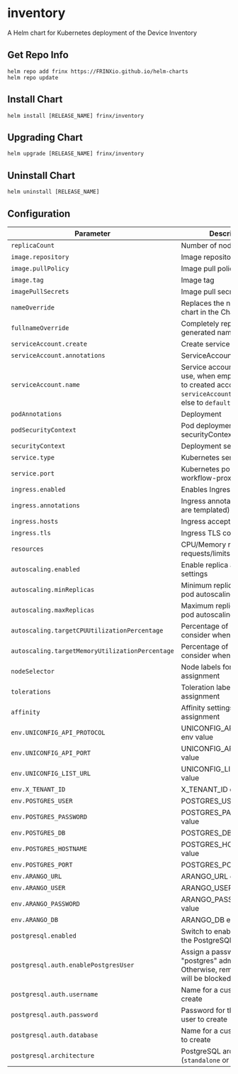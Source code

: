# inventory

A Helm chart for Kubernetes deployment of the Device Inventory

## Get Repo Info

```console
helm repo add frinx https://FRINXio.github.io/helm-charts
helm repo update
```

## Install Chart

```console
helm install [RELEASE_NAME] frinx/inventory
```

## Upgrading Chart

```console
helm upgrade [RELEASE_NAME] frinx/inventory
```

## Uninstall Chart

```console
helm uninstall [RELEASE_NAME]
```

## Configuration

| Parameter | Description | Default |
|-----------|-------------|---------|
| `replicaCount` | Number of nodes | `1` |
| `image.repository` | Image repository | `frinx/frinx-inventory-server` |
| `image.pullPolicy` | Image pull policy | `IfNotPresent` |
| `image.tag` | Image tag | `""` |
| `imagePullSecrets` | Image pull secrets | `[]` |
| `nameOverride` | Replaces the name of the chart in the Chart.yaml file | `""` |
| `fullnameOverride` |  Completely replaces the generated name | `""` |
| `serviceAccount.create` | Create service account | `true` |
| `serviceAccount.annotations` | ServiceAccount annotations | `{}` |
| `serviceAccount.name` | Service account name to use, when empty will be set to created account if `serviceAccount.create` is set else to `default` | `""` |
| `podAnnotations` | Deployment | `{}` |
| `podSecurityContext` | Pod deployment securityContext | `{}` |
| `securityContext` | Deployment securityContext | See [values.yaml](https://github.com/FRINXio/helm-charts/blob/main/charts/inventory/values.yaml) |
| `service.type` | Kubernetes service type | `ClusterIP` |
| `service.port` | Kubernetes port where workflow-proxy is exposed | `8000` |
| `ingress.enabled` | Enables Ingress | `false` |
| `ingress.annotations` | Ingress annotations (values are templated) | `{}` |
| `ingress.hosts` | Ingress accepted hostnames  | `[]` |
| `ingress.tls` | Ingress TLS configuration | `[]` |
| `resources` | CPU/Memory resource requests/limits | `{}` |
| `autoscaling.enabled` | Enable replica autoscaling settings | `false` |
| `autoscaling.minReplicas` | Minimum replicas for the pod autoscaling | `1` |
| `autoscaling.maxReplicas` | Maximum replicas for the pod autoscaling | `100` |
| `autoscaling.targetCPUUtilizationPercentage` | Percentage of CPU to consider when autoscaling | `80` |
| `autoscaling.targetMemoryUtilizationPercentage` | Percentage of Memory to consider when autoscaling | |
| `nodeSelector` | Node labels for pod assignment | `{}` |
| `tolerations` | Toleration labels for pod assignment | `[]` |
| `affinity` | Affinity settings for pod assignment | `{}` |
| `env.UNICONFIG_API_PROTOCOL` | UNICONFIG_API_PROTOCOL env value | `http` |
| `env.UNICONFIG_API_PORT` | UNICONFIG_API_PORT env value | `8181` |
| `env.UNICONFIG_LIST_URL` | UNICONFIG_LIST_URL env value | `http://krakend:8080/static/list/uniconfig` |
| `env.X_TENANT_ID` | X_TENANT_ID env value | `frinx` |
| `env.POSTGRES_USER` | POSTGRES_USER env value | `postgresU` |
| `env.POSTGRES_PASSWORD` | POSTGRES_PASSWORD env value | `postgresP` |
| `env.POSTGRES_DB` | POSTGRES_DB env value | `inventory` |
| `env.POSTGRES_HOSTNAME` | POSTGRES_HOSTNAME env value | |
| `env.POSTGRES_PORT` | POSTGRES_PORT env value | `5432` |
| `env.ARANGO_URL` | ARANGO_URL env value | `http://arangodb:8529` |
| `env.ARANGO_USER` | ARANGO_USER env value | `frinx` |
| `env.ARANGO_PASSWORD` | ARANGO_PASSWORD env value | `frinx` |
| `env.ARANGO_DB` | ARANGO_DB env value | `lldp` |
| `postgresql.enabled` | Switch to enable or disable the PostgreSQL helm chart | `true` |
| `postgresql.auth.enablePostgresUser` | Assign a password to the "postgres" admin user. Otherwise, remote access will be blocked for this user | `true` |
| `postgresql.auth.username` | Name for a custom user to create | `postgresU` |
| `postgresql.auth.password` | Password for the custom user to create | `postgresP` |
| `postgresql.auth.database` | Name for a custom database to create | `conductor` |
| `postgresql.architecture` | PostgreSQL architecture (`standalone` or `replication`) | `standalone` |
